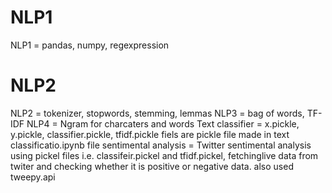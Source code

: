 # NLP1
NLP1 = pandas, numpy, regexpression 
# NLP2
NLP2 = tokenizer, stopwords, stemming, lemmas
NLP3 = bag of words, TF-IDF
NLP4 = Ngram for charcaters and words
Text classifier = x.pickle, y.pickle, classifier.pickle, tfidf.pickle fiels are pickle file made in text classificatio.ipynb file
sentimental analysis = Twitter sentimental analysis using pickel files i.e. classifeir.pickel and tfidf.pickel, fetchinglive data from twiter and checking whether it is positive or negative data. also used tweepy.api 
